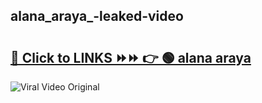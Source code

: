 
 ## alana_araya_-leaked-video 

# <h2><a href="https://clipsfans.com/alana_araya_&ref=git">🔗 Click to LINKS ⏩⏩ 👉 🟢 alana araya  </a></h2>

<a href="https://clipsfans.com/alana_araya_&ref=git" rel="nofollow" data-target="animated-image.originalLink"><img src="https://i.ibb.co.com/xMMVF88/686577567.gif" alt="Viral Video Original" style="max-width: 100%; display: inline-block;" data-target="animated-image.originalImage"></a>
